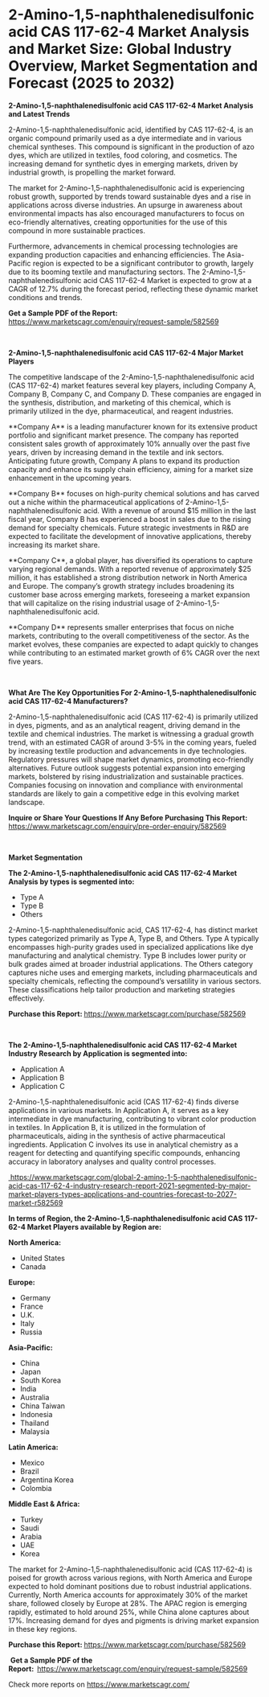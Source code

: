 <p><h1>2-Amino-1,5-naphthalenedisulfonic acid CAS 117-62-4 Market Analysis and Market Size: Global Industry Overview, Market Segmentation and Forecast (2025 to 2032)</h1></p><p><strong>2-Amino-1,5-naphthalenedisulfonic acid CAS 117-62-4 Market Analysis and Latest Trends</strong></p>
<p><p>2-Amino-1,5-naphthalenedisulfonic acid, identified by CAS 117-62-4, is an organic compound primarily used as a dye intermediate and in various chemical syntheses. This compound is significant in the production of azo dyes, which are utilized in textiles, food coloring, and cosmetics. The increasing demand for synthetic dyes in emerging markets, driven by industrial growth, is propelling the market forward.</p><p>The market for 2-Amino-1,5-naphthalenedisulfonic acid is experiencing robust growth, supported by trends toward sustainable dyes and a rise in applications across diverse industries. An upsurge in awareness about environmental impacts has also encouraged manufacturers to focus on eco-friendly alternatives, creating opportunities for the use of this compound in more sustainable practices.</p><p>Furthermore, advancements in chemical processing technologies are expanding production capacities and enhancing efficiencies. The Asia-Pacific region is expected to be a significant contributor to growth, largely due to its booming textile and manufacturing sectors. The 2-Amino-1,5-naphthalenedisulfonic acid CAS 117-62-4 Market is expected to grow at a CAGR of 12.7% during the forecast period, reflecting these dynamic market conditions and trends.</p></p>
<p><strong>Get a Sample PDF of the Report:&nbsp;</strong> <a href="https://www.marketscagr.com/enquiry/request-sample/582569?utm_campaign=3575&utm_medium=2&utm_source=Github&utm_content=ia&utm_term=23032025&utm_id=2-amino-15-naphthalenedisulfonic-acid-cas-117-62-4">https://www.marketscagr.com/enquiry/request-sample/582569</a></p>
<p>&nbsp;</p>
<p><strong>2-Amino-1,5-naphthalenedisulfonic acid CAS 117-62-4 Major Market Players</strong></p>
<p><p>The competitive landscape of the 2-Amino-1,5-naphthalenedisulfonic acid (CAS 117-62-4) market features several key players, including Company A, Company B, Company C, and Company D. These companies are engaged in the synthesis, distribution, and marketing of this chemical, which is primarily utilized in the dye, pharmaceutical, and reagent industries.</p><p>**Company A** is a leading manufacturer known for its extensive product portfolio and significant market presence. The company has reported consistent sales growth of approximately 10% annually over the past five years, driven by increasing demand in the textile and ink sectors. Anticipating future growth, Company A plans to expand its production capacity and enhance its supply chain efficiency, aiming for a market size enhancement in the upcoming years.</p><p>**Company B** focuses on high-purity chemical solutions and has carved out a niche within the pharmaceutical applications of 2-Amino-1,5-naphthalenedisulfonic acid. With a revenue of around $15 million in the last fiscal year, Company B has experienced a boost in sales due to the rising demand for specialty chemicals. Future strategic investments in R&D are expected to facilitate the development of innovative applications, thereby increasing its market share.</p><p>**Company C**, a global player, has diversified its operations to capture varying regional demands. With a reported revenue of approximately $25 million, it has established a strong distribution network in North America and Europe. The company’s growth strategy includes broadening its customer base across emerging markets, foreseeing a market expansion that will capitalize on the rising industrial usage of 2-Amino-1,5-naphthalenedisulfonic acid.</p><p>**Company D** represents smaller enterprises that focus on niche markets, contributing to the overall competitiveness of the sector. As the market evolves, these companies are expected to adapt quickly to changes while contributing to an estimated market growth of 6% CAGR over the next five years. </p></p>
<p>&nbsp;</p>
<p><strong>What Are The Key Opportunities For 2-Amino-1,5-naphthalenedisulfonic acid CAS 117-62-4 Manufacturers?</strong></p>
<p><p>2-Amino-1,5-naphthalenedisulfonic acid (CAS 117-62-4) is primarily utilized in dyes, pigments, and as an analytical reagent, driving demand in the textile and chemical industries. The market is witnessing a gradual growth trend, with an estimated CAGR of around 3-5% in the coming years, fueled by increasing textile production and advancements in dye technologies. Regulatory pressures will shape market dynamics, promoting eco-friendly alternatives. Future outlook suggests potential expansion into emerging markets, bolstered by rising industrialization and sustainable practices. Companies focusing on innovation and compliance with environmental standards are likely to gain a competitive edge in this evolving market landscape.</p></p>
<p><strong>Inquire or Share Your Questions If Any Before Purchasing This Report:</strong> <a href="https://www.marketscagr.com/enquiry/pre-order-enquiry/582569?utm_campaign=3575&utm_medium=2&utm_source=Github&utm_content=ia&utm_term=23032025&utm_id=2-amino-15-naphthalenedisulfonic-acid-cas-117-62-4">https://www.marketscagr.com/enquiry/pre-order-enquiry/582569</a></p>
<p>&nbsp;</p>
<p><strong>Market Segmentation</strong></p>
<p><strong>The 2-Amino-1,5-naphthalenedisulfonic acid CAS 117-62-4 Market Analysis by types is segmented into:</strong></p>
<p><ul><li>Type A</li><li>Type B</li><li>Others</li></ul></p>
<p><p>2-Amino-1,5-naphthalenedisulfonic acid, CAS 117-62-4, has distinct market types categorized primarily as Type A, Type B, and Others. Type A typically encompasses high-purity grades used in specialized applications like dye manufacturing and analytical chemistry. Type B includes lower purity or bulk grades aimed at broader industrial applications. The Others category captures niche uses and emerging markets, including pharmaceuticals and specialty chemicals, reflecting the compound’s versatility in various sectors. These classifications help tailor production and marketing strategies effectively.</p></p>
<p><strong>Purchase this Report:&nbsp;</strong><a href="https://www.marketscagr.com/purchase/582569?utm_campaign=3575&utm_medium=2&utm_source=Github&utm_content=ia&utm_term=23032025&utm_id=2-amino-15-naphthalenedisulfonic-acid-cas-117-62-4">https://www.marketscagr.com/purchase/582569</a></p>
<p>&nbsp;</p>
<p><strong>The 2-Amino-1,5-naphthalenedisulfonic acid CAS 117-62-4 Market Industry Research by Application is segmented into:</strong></p>
<p><ul><li>Application A</li><li>Application B</li><li>Application C</li></ul></p>
<p><p>2-Amino-1,5-naphthalenedisulfonic acid (CAS 117-62-4) finds diverse applications in various markets. In Application A, it serves as a key intermediate in dye manufacturing, contributing to vibrant color production in textiles. In Application B, it is utilized in the formulation of pharmaceuticals, aiding in the synthesis of active pharmaceutical ingredients. Application C involves its use in analytical chemistry as a reagent for detecting and quantifying specific compounds, enhancing accuracy in laboratory analyses and quality control processes.</p></p>
<p><a href="https://www.marketscagr.com/global-2-amino-1-5-naphthalenedisulfonic-acid-cas-117-62-4-industry-research-report-2021-segmented-by-major-market-players-types-applications-and-countries-forecast-to-2027-market-r582569?utm_campaign=3575&utm_medium=2&utm_source=Github&utm_content=ia&utm_term=23032025&utm_id=2-amino-15-naphthalenedisulfonic-acid-cas-117-62-4">&nbsp;https://www.marketscagr.com/global-2-amino-1-5-naphthalenedisulfonic-acid-cas-117-62-4-industry-research-report-2021-segmented-by-major-market-players-types-applications-and-countries-forecast-to-2027-market-r582569</a></p>
<p><strong>In terms of Region, the 2-Amino-1,5-naphthalenedisulfonic acid CAS 117-62-4 Market Players available by Region are:</strong></p>
<p>
    <p> <strong> North America: </strong>
        <ul>
            <li>United States</li>
            <li>Canada</li>
        </ul>
        </p> 
    <p> <strong> Europe: </strong>
        <ul>
            <li>Germany</li>
            <li>France</li>
            <li>U.K.</li>
            <li>Italy</li>
            <li>Russia</li>
        </ul>
        </p> 
    <p> <strong> Asia-Pacific: </strong>
        <ul>
            <li>China</li>
            <li>Japan</li>
            <li>South Korea</li>
            <li>India</li>
            <li>Australia</li>
            <li>China Taiwan</li>
            <li>Indonesia</li>
            <li>Thailand</li>
            <li>Malaysia</li>
        </ul>
        </p> 
    <p> <strong> Latin America: </strong>
        <ul>
            <li>Mexico</li>
            <li>Brazil</li>
            <li>Argentina Korea</li>
            <li>Colombia</li>
        </ul>
        </p> 
    <p> <strong> Middle East & Africa: </strong>
        <ul>
            <li>Turkey</li>
            <li>Saudi</li>
            <li>Arabia</li>
            <li>UAE</li>
            <li>Korea</li>
        </ul>
    </p>
    </p>
<p><p>The market for 2-Amino-1,5-naphthalenedisulfonic acid (CAS 117-62-4) is poised for growth across various regions, with North America and Europe expected to hold dominant positions due to robust industrial applications. Currently, North America accounts for approximately 30% of the market share, followed closely by Europe at 28%. The APAC region is emerging rapidly, estimated to hold around 25%, while China alone captures about 17%. Increasing demand for dyes and pigments is driving market expansion in these key regions.</p></p>
<p><strong>Purchase this Report: </strong><a href="https://www.marketscagr.com/purchase/582569?utm_campaign=3575&utm_medium=2&utm_source=Github&utm_content=ia&utm_term=23032025&utm_id=2-amino-15-naphthalenedisulfonic-acid-cas-117-62-4">https://www.marketscagr.com/purchase/582569</a></p>
<p>&nbsp;<strong>Get a Sample PDF of the Report:&nbsp;&nbsp;</strong><a href="https://www.marketscagr.com/enquiry/request-sample/582569?utm_campaign=3575&utm_medium=2&utm_source=Github&utm_content=ia&utm_term=23032025&utm_id=2-amino-15-naphthalenedisulfonic-acid-cas-117-62-4">https://www.marketscagr.com/enquiry/request-sample/582569</a></p>
<p><strong></strong></p>
<p>Check more reports on <a href="https://www.marketscagr.com/?utm_campaign=3575&utm_medium=2&utm_source=Github&utm_content=ia&utm_term=23032025&utm_id=2-amino-15-naphthalenedisulfonic-acid-cas-117-62-4">https://www.marketscagr.com/</a></p>